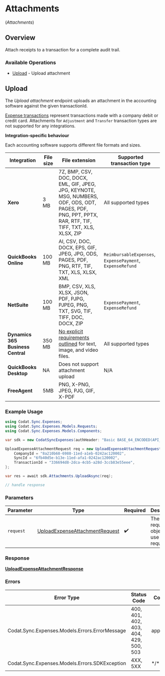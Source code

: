 # Attachments
(*Attachments*)

## Overview

Attach receipts to a transaction for a complete audit trail.

### Available Operations

* [Upload](#upload) - Upload attachment

## Upload

The *Upload attachment* endpoint uploads an attachment in the accounting software against the given transactionId. 

[Expense transactions](https://docs.codat.io/sync-for-expenses-api#/schemas/ExpenseTransaction) represent transactions made with a company debit or credit card. Attachments for `Adjustment` and `Transfer` transaction types are not supported for any integrations.

**Integration-specific behaviour**

Each accounting software supports different file formats and sizes.

| Integration       | File size | File extension                                                                                                                                 |Supported transaction type
|-------------------|-----------|------------------------------------------------------------------------------------------------------------------------------------------------|--------------|
| **Xero**              | 3 MB      | 7Z, BMP, CSV, DOC, DOCX, EML, GIF, JPEG, JPG, KEYNOTE, MSG, NUMBERS, ODF,   ODS, ODT, PAGES, PDF, PNG, PPT, PPTX, RAR, RTF, TIF, TIFF, TXT, XLS, XLSX,   ZIP | All supported types |
| **QuickBooks Online** | 100 MB    | AI, CSV, DOC, DOCX, EPS, GIF, JPEG, JPG, ODS, PAGES, PDF, PNG, RTF, TIF,   TXT, XLS, XLSX, XML                                                               |  `ReimbursableExpenses`, `ExpensePayment`, `ExpenseRefund` |
| **NetSuite**          | 100 MB    | BMP, CSV, XLS, XLSX, JSON, PDF, PJPG, PJPEG, PNG, TXT, SVG, TIF, TIFF,   DOC, DOCX, ZIP |`ExpensePayment`, `ExpenseRefund`                                                                     |
| **Dynamics 365 Business Central** | 350 MB | [No explicit requirements outlined](https://learn.microsoft.com/en-gb/dynamics365/business-central/ui-how-add-link-to-record#to-attach-a-file-to-a-purchase-invoice) for text, image, and video files. | All supported types
| **QuickBooks Desktop** | NA      | Does not support attachment upload | N/A                                                                                                                           |
| **FreeAgent** | 5MB      | PNG, X-PNG, JPEG, PJG, GIF, X-PDF   

### Example Usage

```csharp
using Codat.Sync.Expenses;
using Codat.Sync.Expenses.Models.Requests;
using Codat.Sync.Expenses.Models.Components;

var sdk = new CodatSyncExpenses(authHeader: "Basic BASE_64_ENCODED(API_KEY)");

UploadExpenseAttachmentRequest req = new UploadExpenseAttachmentRequest() {
    CompanyId = "8a210b68-6988-11ed-a1eb-0242ac120002",
    SyncId = "6fb40d5e-b13e-11ed-afa1-0242ac120002",
    TransactionId = "336694d8-2dca-4cb5-a28d-3ccb83e55eee",
};

var res = await sdk.Attachments.UploadAsync(req);

// handle response
```

### Parameters

| Parameter                                                                                 | Type                                                                                      | Required                                                                                  | Description                                                                               |
| ----------------------------------------------------------------------------------------- | ----------------------------------------------------------------------------------------- | ----------------------------------------------------------------------------------------- | ----------------------------------------------------------------------------------------- |
| `request`                                                                                 | [UploadExpenseAttachmentRequest](../../Models/Requests/UploadExpenseAttachmentRequest.md) | :heavy_check_mark:                                                                        | The request object to use for the request.                                                |

### Response

**[UploadExpenseAttachmentResponse](../../Models/Requests/UploadExpenseAttachmentResponse.md)**

### Errors

| Error Type                                     | Status Code                                    | Content Type                                   |
| ---------------------------------------------- | ---------------------------------------------- | ---------------------------------------------- |
| Codat.Sync.Expenses.Models.Errors.ErrorMessage | 400, 401, 402, 403, 404, 429, 500, 503         | application/json                               |
| Codat.Sync.Expenses.Models.Errors.SDKException | 4XX, 5XX                                       | \*/\*                                          |